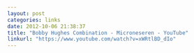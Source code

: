 ```yaml
---
layout: post
categories: links
date: 2012-10-06 21:38:37
title: "Bobby Hughes Combination - Microneseren - YouTube"
linkurl: "https://www.youtube.com/watch?v=xWRtlBD_dIo"
---
```

